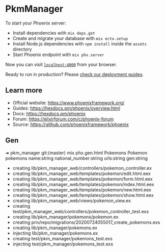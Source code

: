 # PkmManager

To start your Phoenix server:

- Install dependencies with `mix deps.get`
- Create and migrate your database with `mix ecto.setup`
- Install Node.js dependencies with `npm install` inside the `assets` directory
- Start Phoenix endpoint with `mix phx.server`

Now you can visit [`localhost:4000`](http://localhost:4000) from your browser.

Ready to run in production? Please [check our deployment guides](https://hexdocs.pm/phoenix/deployment.html).

## Learn more

- Official website: https://www.phoenixframework.org/
- Guides: https://hexdocs.pm/phoenix/overview.html
- Docs: https://hexdocs.pm/phoenix
- Forum: https://elixirforum.com/c/phoenix-forum
- Source: https://github.com/phoenixframework/phoenix

## Gen

➜ pkm_manager git:(master) mix phx.gen.html Pokemons Pokemon pokemons name:string national_number:string urls:string gen:string

- creating lib/pkm_manager_web/controllers/pokemon_controller.ex
- creating lib/pkm_manager_web/templates/pokemon/edit.html.eex
- creating lib/pkm_manager_web/templates/pokemon/form.html.eex
- creating lib/pkm_manager_web/templates/pokemon/index.html.eex
- creating lib/pkm_manager_web/templates/pokemon/new.html.eex
- creating lib/pkm_manager_web/templates/pokemon/show.html.eex
- creating lib/pkm_manager_web/views/pokemon_view.ex
- creating test/pkm_manager_web/controllers/pokemon_controller_test.exs
- creating lib/pkm_manager/pokemons/pokemon.ex
- creating priv/repo/migrations/20200724055017_create_pokemons.exs
- creating lib/pkm_manager/pokemons.ex
- injecting lib/pkm_manager/pokemons.ex
- creating test/pkm_manager/pokemons_test.exs
- injecting test/pkm_manager/pokemons_test.exs
